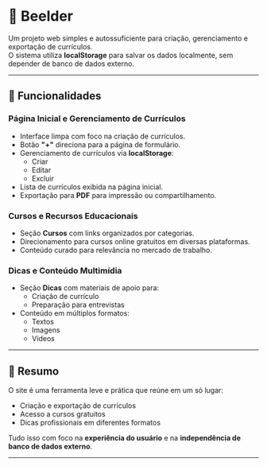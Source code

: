 # 🐝 Beelder

Um projeto web simples e autossuficiente para criação, gerenciamento e exportação de currículos.  
O sistema utiliza **localStorage** para salvar os dados localmente, sem depender de banco de dados externo.  

---

## 🚀 Funcionalidades

### Página Inicial e Gerenciamento de Currículos
- Interface limpa com foco na criação de currículos.
- Botão **"+"** direciona para a página de formulário.
- Gerenciamento de currículos via **localStorage**:
  - Criar
  - Editar
  - Excluir
- Lista de currículos exibida na página inicial.
- Exportação para **PDF** para impressão ou compartilhamento.

### Cursos e Recursos Educacionais
- Seção **Cursos** com links organizados por categorias.
- Direcionamento para cursos online gratuitos em diversas plataformas.
- Conteúdo curado para relevância no mercado de trabalho.

### Dicas e Conteúdo Multimídia
- Seção **Dicas** com materiais de apoio para:
  - Criação de currículo
  - Preparação para entrevistas
- Conteúdo em múltiplos formatos:
  - Textos
  - Imagens
  - Vídeos  

---

## 📌 Resumo
O site é uma ferramenta leve e prática que reúne em um só lugar:
- Criação e exportação de currículos
- Acesso a cursos gratuitos
- Dicas profissionais em diferentes formatos  

Tudo isso com foco na **experiência do usuário** e na **independência de banco de dados externo**.  

---
